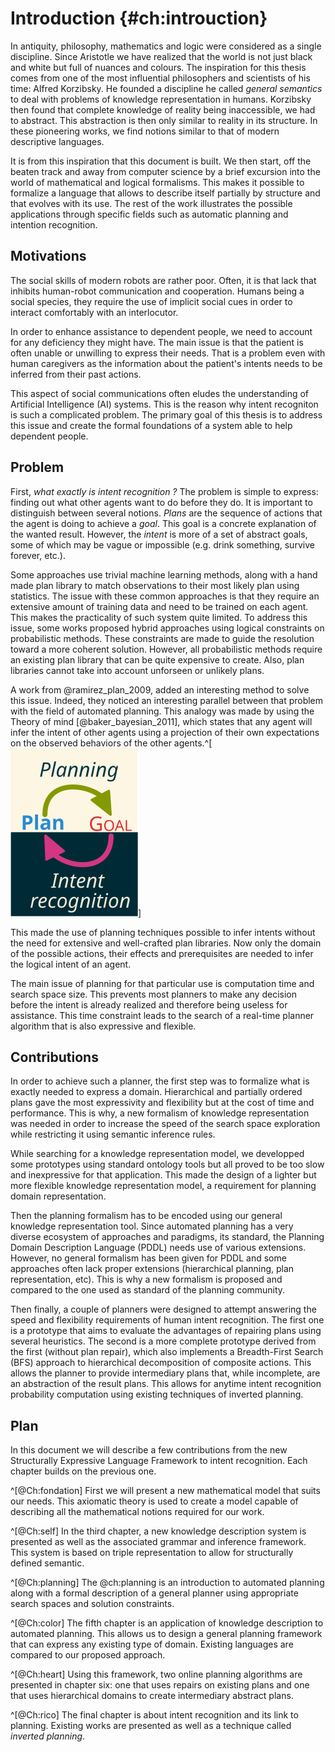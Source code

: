 # Introduction {#ch:introuction}

In antiquity, philosophy, mathematics and logic were considered as a single discipline. Since Aristotle we have realized that the world is not just black and white but full of nuances and colours. The inspiration for this thesis comes from one of the most influential philosophers and scientists of his time: Alfred Korzibsky. He founded a discipline he called *general semantics* to deal with problems of knowledge representation in humans. Korzibsky then found that complete knowledge of reality being inaccessible, we had to abstract. This abstraction is then only similar to reality in its structure. In these pioneering works, we find notions similar to that of modern descriptive languages.

It is from this inspiration that this document is built. We then start, off the beaten track and away from computer science by a brief excursion into the world of mathematical and logical formalisms. This makes it possible to formalize a language that allows to describe itself partially by structure and that evolves with its use. The rest of the work illustrates the possible applications through specific fields such as automatic planning and intention recognition.

## Motivations

The social skills of modern robots are rather poor. Often, it is that lack that inhibits human-robot communication and cooperation. Humans being a social species, they require the use of implicit social cues in order to interact comfortably with an interlocutor.

In order to enhance assistance to dependent people, we need to account for any deficiency they might have. The main issue is that the patient is often unable or unwilling to express their needs. That is a problem even with human caregivers as the information about the patient's intents needs to be inferred from their past actions.

This aspect of social communications often eludes the understanding of Artificial Intelligence (AI) systems. This is the reason why intent recogniton is such a complicated problem. The primary goal of this thesis is to address this issue and create the formal foundations of a system able to help dependent people.

## Problem

First, *what exactly is intent recognition ?* The problem is simple to express: finding out what other agents want to do before they do. It is important to distinguish between several notions. *Plans* are the sequence of actions that the agent is doing to achieve a *goal*. This goal is a concrete explanation of the wanted result. However, the *intent* is more of a set of abstract goals, some of which may be vague or impossible (e.g. drink something, survive forever, etc.).

Some approaches use trivial machine learning methods, along with a hand made plan library to match observations to their most likely plan using statistics. The issue with these common approaches is that they require an extensive amount of training data and need to be trained on each agent. This makes the practicality of such system quite limited. To address this issue, some works proposed hybrid approaches using logical constraints on probabilistic methods. These constraints are made to guide the resolution toward a more coherent solution. However, all probabilistic methods require an existing plan library that can be quite expensive to create. Also, plan libraries cannot take into account unforseen or unlikely plans.

A work from @ramirez_plan_2009, added an interesting method to solve this issue. Indeed, they noticed an interesting parallel between that problem with the field of automated planning. This analogy was made by using the Theory of mind [@baker_bayesian_2011], which states that any agent will infer the intent of other agents using a projection of their own expectations on the observed behaviors of the other agents.^[![](graphics/planning_vs_ir.svg)]

This made the use of planning techniques possible to infer intents without the need for extensive and well-crafted plan libraries. Now only the domain of the possible actions, their effects and prerequisites are needed to infer the logical intent of an agent.

The main issue of planning for that particular use is computation time and search space size. This prevents most planners to make any decision before the intent is already realized and therefore being useless for assistance. This time constraint leads to the search of a real-time planner algorithm that is also expressive and flexible.

## Contributions

In order to achieve such a planner, the first step was to formalize what is exactly needed to express a domain. Hierarchical and partially ordered plans gave the most expressivity and flexibility but at the cost of time and performance. This is why, a new formalism of knowledge representation was needed in order to increase the speed of the search space exploration while restricting it using semantic inference rules.

While searching for a knowledge representation model, we developped some prototypes using standard ontology tools but all proved to be too slow and inexpressive for that application. This made the design of a lighter but more flexible knowledge representation model, a requirement for planning domain representation.

Then the planning formalism has to be encoded using our general knowledge representation tool. Since automated planning has a very diverse ecosystem of approaches and paradigms, its standard, the Planning Domain Description Language (PDDL) needs use of various extensions. However, no general formalism has been given for PDDL and some approaches often lack proper extensions (hierarchical planning, plan representation, etc). This is why a new formalism is proposed and compared to the one used as standard of the planning community.

Then finally, a couple of planners were designed to attempt answering the speed and flexibility requirements of human intent recognition. The first one is a prototype that aims to evaluate the advantages of repairing plans using several heuristics. The second is a more complete prototype derived from the first (without plan repair), which also implements a Breadth-First Search (BFS) approach to hierarchical decomposition of composite actions. This allows the planner to provide intermediary plans that, while incomplete, are an abstraction of the result plans. This allows for anytime intent recognition probability computation using existing techniques of inverted planning.

## Plan

In this document we will describe a few contributions from the new Structurally Expressive Language Framework to intent recognition. Each chapter builds on the previous one.

^[@Ch:fondation] First we will present a new mathematical model that suits our needs. This axiomatic theory is used to create a model capable of describing all the mathematical notions required for our work.

^[@Ch:self] In the third chapter, a new knowledge description system is presented as well as the associated grammar and inference framework. This system is based on triple representation to allow for structurally defined semantic.

^[@Ch:planning] The @ch:planning is an introduction to automated planning along with a formal description of a general planner using appropriate search spaces and solution constraints.

^[@Ch:color] The fifth chapter is an application of knowledge description to automated planning. This allows us to design a general planning framework that can express any existing type of domain. Existing languages are compared to our proposed approach.

^[@Ch:heart] Using this framework, two online planning algorithms are presented in chapter six: one that uses repairs on existing plans and one that uses hierarchical domains to create intermediary abstract plans.

^[@Ch:rico] The final chapter is about intent recognition and its link to planning. Existing works are presented as well as a technique called *inverted planning*.

